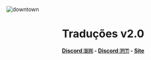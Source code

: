 ![downtown](https://i.imgur.com/W5Z00Xh.png)
<h1 align='center'>Traduções v2.0</a></h1>
<p align='center'><b><a href='https://discord.gg/downtown'>Discord 🇧🇷</a> - <a href='https://discord.gg/downtownpt'>Discord 🇵🇹</a> - <a href='https://downtownroleplay.com.br/'>Site</a></b></h5>